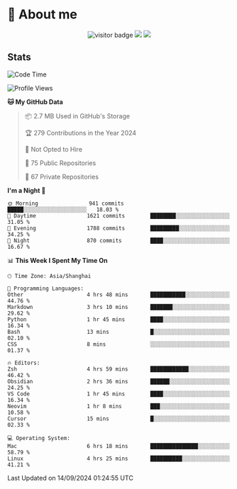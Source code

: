 <!-- ![](https://youpai.roccoshi.top/img/20200804214216.png) -->

# 🧐 About me
 
<p align="center">
<img src="https://visitor-badge.laobi.icu/badge?page_id=Lincest.Lincest&title=hits" alt="visitor badge"/>
<a href="mailto:imroccoshi@gmail.com"><img src="https://img.shields.io/badge/gmail-imroccoshi%40gmail.com-red"></a>
<a href="https://blog.roccoshi.top"><img src="https://img.shields.io/badge/blog-roccoshi-green"></a>
</p>

## Stats

<!--START_SECTION:waka-->
![Code Time](http://img.shields.io/badge/Code%20Time-1%2C516%20hrs%2020%20mins-blue)

![Profile Views](http://img.shields.io/badge/Profile%20Views-1-blue)

**🐱 My GitHub Data** 

> 📦 2.7 MB Used in GitHub's Storage 
 > 
> 🏆 279 Contributions in the Year 2024
 > 
> 🚫 Not Opted to Hire
 > 
> 📜 75 Public Repositories 
 > 
> 🔑 67 Private Repositories 
 > 
**I'm a Night 🦉** 

```text
🌞 Morning                941 commits         █████░░░░░░░░░░░░░░░░░░░░   18.03 % 
🌆 Daytime                1621 commits        ████████░░░░░░░░░░░░░░░░░   31.05 % 
🌃 Evening                1788 commits        █████████░░░░░░░░░░░░░░░░   34.25 % 
🌙 Night                  870 commits         ████░░░░░░░░░░░░░░░░░░░░░   16.67 % 
```


📊 **This Week I Spent My Time On** 

```text
🕑︎ Time Zone: Asia/Shanghai

💬 Programming Languages: 
Other                    4 hrs 48 mins       ███████████░░░░░░░░░░░░░░   44.76 % 
Markdown                 3 hrs 10 mins       ███████░░░░░░░░░░░░░░░░░░   29.62 % 
Python                   1 hr 45 mins        ████░░░░░░░░░░░░░░░░░░░░░   16.34 % 
Bash                     13 mins             █░░░░░░░░░░░░░░░░░░░░░░░░   02.10 % 
CSS                      8 mins              ░░░░░░░░░░░░░░░░░░░░░░░░░   01.37 % 

🔥 Editors: 
Zsh                      4 hrs 59 mins       ████████████░░░░░░░░░░░░░   46.42 % 
Obsidian                 2 hrs 36 mins       ██████░░░░░░░░░░░░░░░░░░░   24.25 % 
VS Code                  1 hr 45 mins        ████░░░░░░░░░░░░░░░░░░░░░   16.34 % 
Neovim                   1 hr 8 mins         ███░░░░░░░░░░░░░░░░░░░░░░   10.58 % 
Cursor                   15 mins             █░░░░░░░░░░░░░░░░░░░░░░░░   02.33 % 

💻 Operating System: 
Mac                      6 hrs 18 mins       ███████████████░░░░░░░░░░   58.79 % 
Linux                    4 hrs 25 mins       ██████████░░░░░░░░░░░░░░░   41.21 % 
```


 Last Updated on 14/09/2024 01:24:55 UTC
<!--END_SECTION:waka-->


